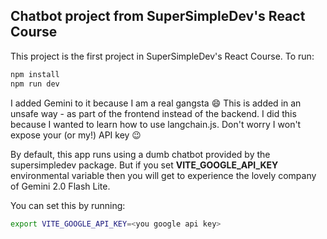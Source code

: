 ## Chatbot project from SuperSimpleDev's React Course

This project is the first project in SuperSimpleDev's React Course. To run:

```bash
npm install
npm run dev
```

I added Gemini to it because I am a real gangsta :smile: This is added in an unsafe way - as part of the frontend instead of the backend. I did this because I wanted to learn how to use langchain.js. Don't worry I won't expose your (or my!) API key :wink:

By default, this app runs using a dumb chatbot provided by the supersimpledev package. But if you set **VITE_GOOGLE_API_KEY** environmental variable then you will get to experience the lovely company of Gemini 2.0 Flash Lite.

You can set this by running:

```bash
export VITE_GOOGLE_API_KEY=<you google api key>
```
